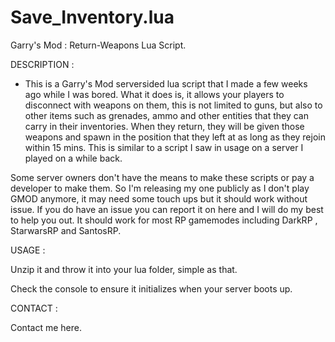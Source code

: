 # Save_Inventory.lua
Garry's Mod : Return-Weapons Lua Script.

DESCRIPTION : 
- This is a Garry's Mod serversided lua script that I made a few weeks ago while I was bored. What it does is, it allows your players to disconnect with weapons on them, this is not limited to guns, but also to other items such as grenades, ammo and other entities that they can carry in their inventories. When they return, they will be given those weapons and spawn in the position that they left at as long as they rejoin within 15 mins. This is similar to a script I saw in usage on a server I played on a while back. 

Some server owners don't have the means to make these scripts or pay a developer to make them. So I'm releasing my one publicly as I don't play GMOD anymore, it may need some touch ups but it should work without issue. If you do have an issue you can report it on here and I will do my best to help you out. It should work for most RP gamemodes including DarkRP , StarwarsRP and SantosRP. 

USAGE : 

Unzip it and throw it into your lua folder, simple as that. 

Check the console to ensure it initializes when your server boots up. 


CONTACT : 

Contact me here.
